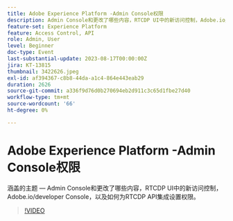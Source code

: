 ```yaml
---
title: Adobe Experience Platform -Admin Console权限
description: Admin Console和更改了哪些内容，RTCDP UI中的新访问控制，Adobe.io/developer Console，以及如何为RTCDP API集成设置权限。
feature-set: Experience Platform
feature: Access Control, API
role: Admin, User
level: Beginner
doc-type: Event
last-substantial-update: 2023-08-17T00:00:00Z
jira: KT-13815
thumbnail: 3422626.jpeg
exl-id: af394367-c8b8-44da-a1c4-864e443eab29
duration: 2626
source-git-commit: a336f9d76d0b270694eb2d911c3c65d1fbe27d40
workflow-type: tm+mt
source-wordcount: '66'
ht-degree: 0%

---
```


# Adobe Experience Platform -Admin Console权限

涵盖的主题 — Admin Console和更改了哪些内容，RTCDP UI中的新访问控制，Adobe.io/developer Console，以及如何为RTCDP API集成设置权限。

>[!VIDEO](https://video.tv.adobe.com/v/3422626/?learn=on)

